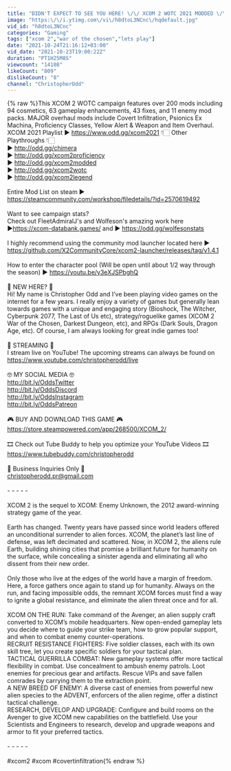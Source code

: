 ```yaml
---
title: "DIDN'T EXPECT TO SEE YOU HERE! \/\/ XCOM 2 WOTC 2021 MODDED \/\/ Part 76 \/\/ COVERT INFILTRATION"
image: "https:\/\/i.ytimg.com\/vi\/h8dtoL3NCnc\/hqdefault.jpg"
vid_id: "h8dtoL3NCnc"
categories: "Gaming"
tags: ["xcom 2","war of the chosen","lets play"]
date: "2021-10-24T21:16:12+03:00"
vid_date: "2021-10-23T19:00:22Z"
duration: "PT1H25M8S"
viewcount: "14108"
likeCount: "809"
dislikeCount: "8"
channel: "ChristopherOdd"
---
```

{% raw %}This XCOM 2 WOTC campaign features over 200 mods including 94 cosmetics, 63 gameplay enhancements, 43 fixes, and 11 enemy mod packs.  MAJOR overhaul mods include Covert Infiltration, Psionics Ex Machina, Proficiency Classes, Yellow Alert &amp; Weapon and Item Overhaul. XCOM 2021 Playlist ►  <a rel="nofollow" target="blank" href="https://www.odd.gg/xcom2021">https://www.odd.gg/xcom2021</a> 👇🏻 Other Playthroughs 👇🏻 <br />► <a rel="nofollow" target="blank" href="http://odd.gg/chimera">http://odd.gg/chimera</a><br />► <a rel="nofollow" target="blank" href="http://odd.gg/xcom2proficiency">http://odd.gg/xcom2proficiency</a><br />► <a rel="nofollow" target="blank" href="http://odd.gg/xcom2modded">http://odd.gg/xcom2modded</a><br />► <a rel="nofollow" target="blank" href="http://odd.gg/xcom2wotc">http://odd.gg/xcom2wotc</a><br />► <a rel="nofollow" target="blank" href="http://odd.gg/xcom2legend">http://odd.gg/xcom2legend</a><br /><br />Entire Mod List on steam ► <a rel="nofollow" target="blank" href="https://steamcommunity.com/workshop/filedetails/?id=2570619492">https://steamcommunity.com/workshop/filedetails/?id=2570619492</a><br /><br />Want to see campaign stats? <br />Check out FleetAdmiralJ's and Wolfeson's amazing work here ►<a rel="nofollow" target="blank" href="https://xcom-databank.games/">https://xcom-databank.games/</a> and ► <a rel="nofollow" target="blank" href="https://odd.gg/wolfesonstats">https://odd.gg/wolfesonstats</a><br /><br />I highly recommend using the community mod launcher located here ► <a rel="nofollow" target="blank" href="https://github.com/X2CommunityCore/xcom2-launcher/releases/tag/v1.4.1">https://github.com/X2CommunityCore/xcom2-launcher/releases/tag/v1.4.1</a><br /><br />How to enter the character pool (Will be open until about 1/2 way through the season) ► <a rel="nofollow" target="blank" href="https://youtu.be/y3eXJSPbghQ">https://youtu.be/y3eXJSPbghQ</a><br /><br />🤔 NEW HERE? 🤔<br />Hi! My name is Christopher Odd and I’ve been playing video games on the internet for a few years. I really enjoy a variety of games but generally lean towards games with a unique and engaging story (Bioshock, The Witcher, Cyberpunk 2077, The Last of Us etc), strategy/roguelike games (XCOM 2 War of the Chosen, Darkest Dungeon, etc), and RPGs (Dark Souls, Dragon Age, etc). Of course, I am always looking for great indie games too!<br /><br />🎥 STREAMING 🎥<br />I stream live on YouTube! The upcoming streams can always be found on <a rel="nofollow" target="blank" href="https://www.youtube.com/christopherodd/live">https://www.youtube.com/christopherodd/live</a><br /><br />🤓 MY SOCIAL MEDIA 🤓<br /><a rel="nofollow" target="blank" href="http://bit.ly/OddsTwitter">http://bit.ly/OddsTwitter</a><br /><a rel="nofollow" target="blank" href="http://bit.ly/OddsDiscord">http://bit.ly/OddsDiscord</a><br /><a rel="nofollow" target="blank" href="http://bit.ly/OddsInstagram">http://bit.ly/OddsInstagram</a><br /><a rel="nofollow" target="blank" href="http://bit.ly/OddsPatreon">http://bit.ly/OddsPatreon</a><br /><br />🎮 BUY AND DOWNLOAD THIS GAME 🎮<br /><a rel="nofollow" target="blank" href="https://store.steampowered.com/app/268500/XCOM_2/">https://store.steampowered.com/app/268500/XCOM_2/</a><br /><br />🎞️ Check out Tube Buddy to help you optimize your YouTube Videos 🎞️<br /><a rel="nofollow" target="blank" href="https://www.tubebuddy.com/christopherodd">https://www.tubebuddy.com/christopherodd</a><br /><br />💼  Business Inquiries Only 💼<br />christopherodd.pr@gmail.com<br /><br />- - - - -<br /><br />XCOM 2 is the sequel to XCOM: Enemy Unknown, the 2012 award-winning strategy game of the year.<br /><br />Earth has changed. Twenty years have passed since world leaders offered an unconditional surrender to alien forces. XCOM, the planet’s last line of defense, was left decimated and scattered. Now, in XCOM 2, the aliens rule Earth, building shining cities that promise a brilliant future for humanity on the surface, while concealing a sinister agenda and eliminating all who dissent from their new order.<br /><br />Only those who live at the edges of the world have a margin of freedom. Here, a force gathers once again to stand up for humanity. Always on the run, and facing impossible odds, the remnant XCOM forces must find a way to ignite a global resistance, and eliminate the alien threat once and for all.<br /><br />XCOM ON THE RUN: Take command of the Avenger, an alien supply craft converted to XCOM’s mobile headquarters. New open-ended gameplay lets you decide where to guide your strike team, how to grow popular support, and when to combat enemy counter-operations.<br />RECRUIT RESISTANCE FIGHTERS: Five soldier classes, each with its own skill tree, let you create specific soldiers for your tactical plan.<br />TACTICAL GUERRILLA COMBAT: New gameplay systems offer more tactical flexibility in combat. Use concealment to ambush enemy patrols. Loot enemies for precious gear and artifacts. Rescue VIPs and save fallen comrades by carrying them to the extraction point.<br />A NEW BREED OF ENEMY: A diverse cast of enemies from powerful new alien species to the ADVENT, enforcers of the alien regime, offer a distinct tactical challenge.<br />RESEARCH, DEVELOP AND UPGRADE: Configure and build rooms on the Avenger to give XCOM new capabilities on the battlefield. Use your Scientists and Engineers to research, develop and upgrade weapons and armor to fit your preferred tactics.<br /><br />- - - - -<br /><br />#xcom2 #xcom #covertinfiltration{% endraw %}
